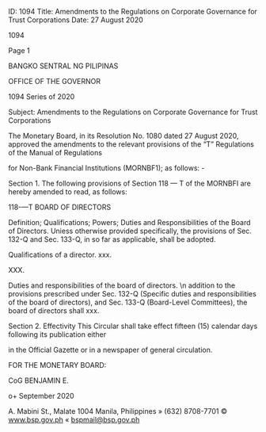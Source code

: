 ID: 1094
Title: Amendments to the Regulations on Corporate Governance for Trust Corporations
Date: 27 August 2020

1094

Page 1

BANGKO SENTRAL NG PILIPINAS

OFFICE OF THE GOVERNOR

1094 Series of 2020

Subject: Amendments to the Regulations on Corporate Governance for Trust Corporations

The Monetary Board, in its Resolution No. 1080 dated 27 August 2020, approved the amendments to the relevant provisions of the “T” Regulations of the Manual of Regulations

for Non-Bank Financial Institutions (MORNBF1); as follows: -

Section 1. The following provisions of Section 118 — T of the MORNBFI are hereby amended to read, as follows:

118-—T BOARD OF DIRECTORS

Definition; Qualifications; Powers; Duties and Responsibilities of the Board of Directors. Uniess otherwise provided specifically, the provisions of Sec. 132-Q and Sec. 133-Q, in so far as applicable, shall be adopted.

Qualifications of a director. xxx.

XXX.

Duties and responsibilities of the board of directors. \n addition to the provisions prescribed under Sec. 132-Q (Specific duties and responsibilities of the board of directors), and Sec. 133-Q (Board-Level Committees), the board of directors shall xxx.

Section 2. Effectivity This Circular shall take effect fifteen (15) calendar days following its publication either

in the Official Gazette or in a newspaper of general circulation.

FOR THE MONETARY BOARD:

CoG BENJAMIN E.

o+ September 2020

A. Mabini St., Malate 1004 Manila, Philippines » (632) 8708-7701 © www.bsp.gov.ph « bspmail@bsp.gov.ph